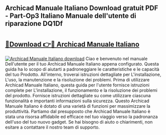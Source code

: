 ## Archicad Manuale Italiano Download gratuit PDF - Part-Op3 Italiano Manuale dell'utente di riparazione DQ1Df

# <h2><a href="http://dfa1dh.blite.top/?on=Archicad+Manuale+Italiano">🔗Download 👉🔴 Archicad Manuale Italiano</a></h2>

[![Archicad Manuale Italiano download](https://i.imgur.com/lujVjoI.png)](http://dfa1dh.blite.top/?on=Archicad+Manuale+Italiano)
Ciao e benvenuto nel manuale Dell'utente per il tuo Archicad Manuale Italiano appena configurato. Questa guida ha lo scopo di aiutarti a padroneggiare le caratteristiche e le capacità del tuo Prodotto. All'interno, troverai istruzioni dettagliate per L'installazione, L'uso, la manutenzione e la risoluzione dei problemi. Prima di utilizzare Archicad Manuale Italiano, questa guida per l'utente fornisce istruzioni complete per L'installazione, il funzionamento e la risoluzione dei problemi del prodotto. Fornisce istruzioni dettagliate su come utilizzare ciascuna funzionalità e importanti informazioni sulla sicurezza. Questo Archicad Manuale Italiano è dotato di una varietà di funzioni per massimizzare la produttività. Partiamo dal presupposto che Archicad Manuale Italiano è stata una risorsa affidabile ed efficace nel tuo viaggio verso la padronanza dell'uso del tuo nuovo gadget. Se hai bisogno di aiuto o chiarimenti, non esitare a contattare il nostro team di supporto.
